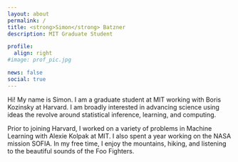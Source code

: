 ```yaml
---
layout: about
permalink: /
title: <strong>Simon</strong> Batzner
description: MIT Graduate Student

profile:
  align: right
#image: prof_pic.jpg

news: false
social: true
---
```

Hi! My name is Simon. I am a graduate student at MIT working with Boris Kozinsky at Harvard. 
I am broadly interested in advancing science using ideas the revolve around statistical inference, learning, and computing.

Prior to joining Harvard, I worked on a variety of problems in Machine Learning with Alexie Kolpak at MIT. I also spent a year working on the NASA mission SOFIA. 
In my free time, I enjoy the mountains, hiking, and listening to the beautiful sounds of the Foo Fighters. 

